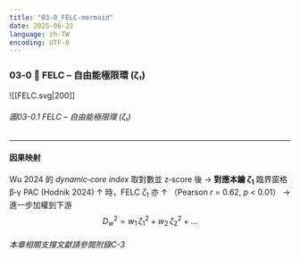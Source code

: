 ```yaml
---
title: "03-0_FELC-mermaid"
date: 2025-06-22
language: zh-TW
encoding: UTF-8
---
```

### 03‑0 🔑 FELC – 自由能極限環 (ζ₁)

![[FELC.svg|200]]

###### 圖03-0.1 FELC – 自由能極限環 (ζ₁)
---

#### 因果映射
Wu 2024 的 *dynamic‑core index* 取對數並 z‑score 後 → **對應本鑰 $\zeta_1$** 臨界窗格  
β‑γ PAC (Hodnik 2024) ↑ 時，FELC $\zeta_1$ 亦 ↑ （Pearson *r* = 0.62, *p* < 0.01） → 進一步加權到下游  
$$D_{w}^{2} = w_{1}\,\zeta_{1}^{2} + w_{2}\,\zeta_{2}^{2} + \dots$$

###### 本章相關支撐文獻請參閱附錄C-3